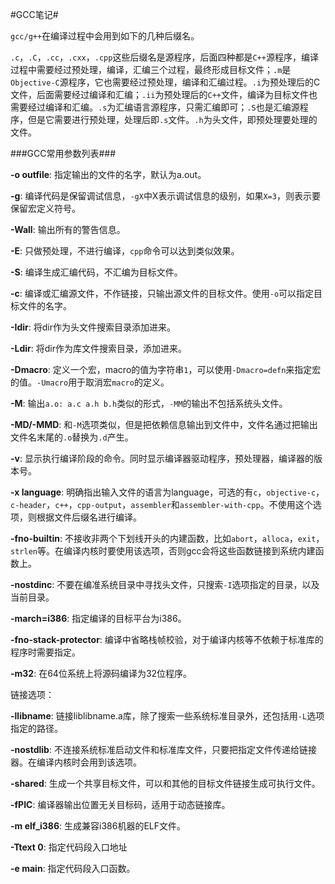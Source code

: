 
#GCC笔记#

`gcc/g++`在编译过程中会用到如下的几种后缀名。

`.c`，`.C`，`.cc`，`.cxx`，`.cpp`这些后缀名是源程序，后面四种都是`C++`源程序，编译过程中需要经过预处理，编译，汇编三个过程，最终形成目标文件；`.m`是`Objective-C`源程序，它也需要经过预处理，编译和汇编过程。`.i`为预处理后的C文件，后面需要经过编译和汇编；`.ii`为预处理后的`C++`文件，编译为目标文件也需要经过编译和汇编。`.s`为汇编语言源程序，只需汇编即可；`.S`也是汇编源程序，但是它需要进行预处理，处理后即`.s`文件。`.h`为头文件，即预处理要处理的文件。


###GCC常用参数列表###

**-o outfile**: 指定输出的文件的名字，默认为a.out。

**-g**: 编译代码是保留调试信息，`-gX`中X表示调试信息的级别，如果`X=3`，则表示要保留宏定义符号。

**-Wall**: 输出所有的警告信息。

**-E**: 只做预处理，不进行编译，`cpp`命令可以达到类似效果。

**-S**: 编译生成汇编代码，不汇编为目标文件。

**-c**: 编译或汇编源文件，不作链接，只输出源文件的目标文件。使用`-o`可以指定目标文件的名字。

**-Idir**: 将dir作为头文件搜索目录添加进来。

**-Ldir**: 将dir作为库文件搜索目录，添加进来。

**-Dmacro**: 定义一个宏，macro的值为字符串`1`，可以使用`-Dmacro=defn`来指定宏的值。`-Umacro`用于取消宏`macro`的定义。

**-M**: 输出`a.o: a.c a.h b.h`类似的形式，`-MM`的输出不包括系统头文件。

**-MD/-MMD**: 和`-M`选项类似，但是把依赖信息输出到文件中，文件名通过把输出文件名末尾的`.o`替换为`.d`产生。

**-v**: 显示执行编译阶段的命令。同时显示编译器驱动程序，预处理器，编译器的版本号。

**-x language**: 明确指出输入文件的语言为language，可选的有`c`，`objective-c`，`c-header`，`c++`，`cpp-output`，`assembler`和`assembler-with-cpp`。不使用这个选项，则根据文件后缀名进行编译。


**-fno-builtin**: 不接收非两个下划线开头的内建函数，比如`abort`，`alloca`，`exit`，`strlen`等。在编译内核时要使用该选项，否则gcc会将这些函数链接到系统内建函数上。

**-nostdinc**: 不要在编准系统目录中寻找头文件，只搜索`-I`选项指定的目录，以及当前目录。

**-march=i386**: 指定编译的目标平台为i386。

**-fno-stack-protector**: 编译中省略栈帧校验，对于编译内核等不依赖于标准库的程序时需要指定。

**-m32**: 在64位系统上将源码编译为32位程序。

链接选项：

**-llibname**: 链接liblibname.a库，除了搜索一些系统标准目录外，还包括用`-L`选项指定的路径。

**-nostdlib**: 不连接系统标准启动文件和标准库文件，只要把指定文件传递给链接器。在编译内核时会用到该选项。

**-shared**: 生成一个共享目标文件，可以和其他的目标文件链接生成可执行文件。

**-fPIC**: 编译器输出位置无关目标码，适用于动态链接库。

**-m elf_i386**: 生成兼容i386机器的ELF文件。

**-Ttext 0**: 指定代码段入口地址

**-e main**: 指定代码段入口函数。